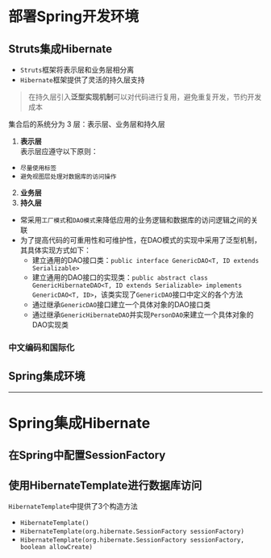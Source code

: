 # 部署Spring开发环境
## Struts集成Hibernate
- `Struts`框架将表示层和业务层相分离
- `Hibernate`框架提供了灵活的持久层支持

> 在持久层引入**泛型实现机制**可以对代码进行复用，避免重复开发，节约开发成本

集合后的系统分为 3 层：表示层、业务层和持久层
1. **表示层**<br>
 表示层应遵守以下原则：
 + `尽量使用标签`
 + `避免视图层处理对数据库的访问操作`
2. **业务层**<br>
3. **持久层**<br>
 + 常采用`工厂模式`和`DAO模式`来降低应用的业务逻辑和数据库的访问逻辑之间的关联
 + 为了提高代码的可重用性和可维护性，在DAO模式的实现中采用了泛型机制，其具体实现方式如下：
 	- 建立通用的DAO接口类：`public interface GenericDAO<T, ID extends Serializable>`
 	- 建立通用的DAO接口的实现类：`public abstract class GenericHibernateDAO<T, ID extends Serializable> implements GenericDAO<T, ID>`，该类实现了`GenericDAO`接口中定义的各个方法
 	- 通过继承`GenericDAO`接口建立一个具体对象的DAO接口类
 	- 通过继承`GenericHibernateDAO`并实现`PersonDAO`来建立一个具体对象的DAO实现类

### 中文编码和国际化

## Spring集成环境

---

# Spring集成Hibernate

## 在Spring中配置SessionFactory

## 使用HibernateTemplate进行数据库访问
`HibernateTemplate`中提供了3个构造方法
+ `HibernateTemplate()`
+ `HibernateTemplate(org.hibernate.SessionFactory sessionFactory)`
+ `HibernateTemplate(org.hibernate.SessionFactory sessionFactory, boolean allowCreate)`

